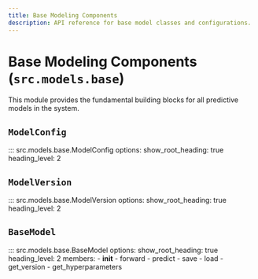 ```yaml
---
title: Base Modeling Components
description: API reference for base model classes and configurations.
---
```


# Base Modeling Components (`src.models.base`)

This module provides the fundamental building blocks for all predictive models in the system.

## `ModelConfig`

::: src.models.base.ModelConfig
    options:
      show_root_heading: true
      heading_level: 2

## `ModelVersion`

::: src.models.base.ModelVersion
    options:
      show_root_heading: true
      heading_level: 2

## `BaseModel`

::: src.models.base.BaseModel
    options:
      show_root_heading: true
      heading_level: 2
      members:
        - __init__
        - forward
        - predict
        - save
        - load
        - get_version
        - get_hyperparameters
